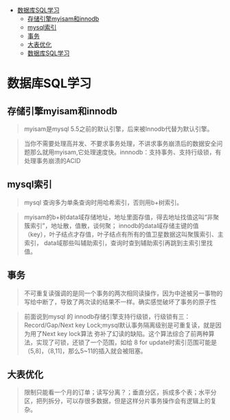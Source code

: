 - [数据库SQL学习](#数据库SQL学习)
  - [存储引擎myisam和innodb](#存储引擎myisam和innodb)
  - [mysql索引](#mysql索引)
  - [事务](#事务)
  - [大表优化](#大表优化)
  - [数据库SQL学习](#数据库SQL学习)



# 数据库SQL学习
## 存储引擎myisam和innodb
> myisam是mysql 5.5之前的默认引擎，后来被Innodb代替为默认引擎。

> 当你不需要处理高并发、不要求事务处理，不讲求事务崩溃后的数据安全问题那么就用myisam,它处理速度快。innnodb：支持事务、支持行级锁，有处理事务崩溃的ACID

## mysql索引
> mysql 查询多为单条查询时用哈希索引，否则用b+树索引。

> myisam的b+树data域存储地址，地址里面存值，得去地址找值这叫“非聚簇索引”，地址散，值散，谈何聚；
innodb的data域存储主键的值（key），叶子结点才存值，叶子结点有所有的值卫星数据这叫聚簇索引、主索引，
data域那些叫辅助索引，查询时查到辅助索引再跳到主索引里找值。

## 事务
> 不可重复读强调的是同一个事务的两次相同读操作，因为中途被另一事物的写给中断了，导致了两次读的结果不一样。确实感觉破坏了事务的原子性

> 前面说到mysql 的 innodb存储引擎支持行级锁，行级锁有三：Record/Gap/Next key Lock;mysql默认事务隔离级别是可重复读，就是因为用了Next key lock算法
弥补了幻读的缺陷。这个算法综合了前两种算法，实现了可锁，还锁了一个范围，如给 8 for update时索引范围可能是（5,8]，（8,11]，那么5~11的插入就会被阻塞。

## 大表优化
> 限制只能看一个月的订单；读写分离？；垂直分区，拆成多个表；水平分区，把列拆分，可以存很多数据，但是这样分片事务操作会有逻辑上的复杂。
